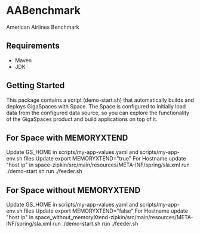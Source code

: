 # AABenchmark
American Airlines Benchmark 

## Requirements
* Maven
* JDK

## Getting Started
This package contains a script (demo-start.sh) that automatically builds and deploys GigaSpaces with Space. The Space is configured to initially load data from the configured data source, so you can explore the functionality of the GigaSpaces product and build applications on top of it.

## For Space with MEMORYXTEND
Update GS_HOME in scripts/my-app-values.yaml and scripts/my-app-env.sh files 
Update export MEMORYXTEND="true"
For Hostname update "host ip" in space-zipkin/src/main/resources/META-INF/spring/sla.xml
run ./demo-start.sh
run ./feeder.sh

## For Space without MEMORYXTEND
Update GS_HOME in scripts/my-app-values.yaml and scripts/my-app-env.sh files 
Update export MEMORYXTEND="false"
For Hostname update "host ip" in space_without_memoryXtend-zipkin/src/main/resources/META-INF/spring/sla.xml
run ./demo-start.sh
run ./feeder.sh